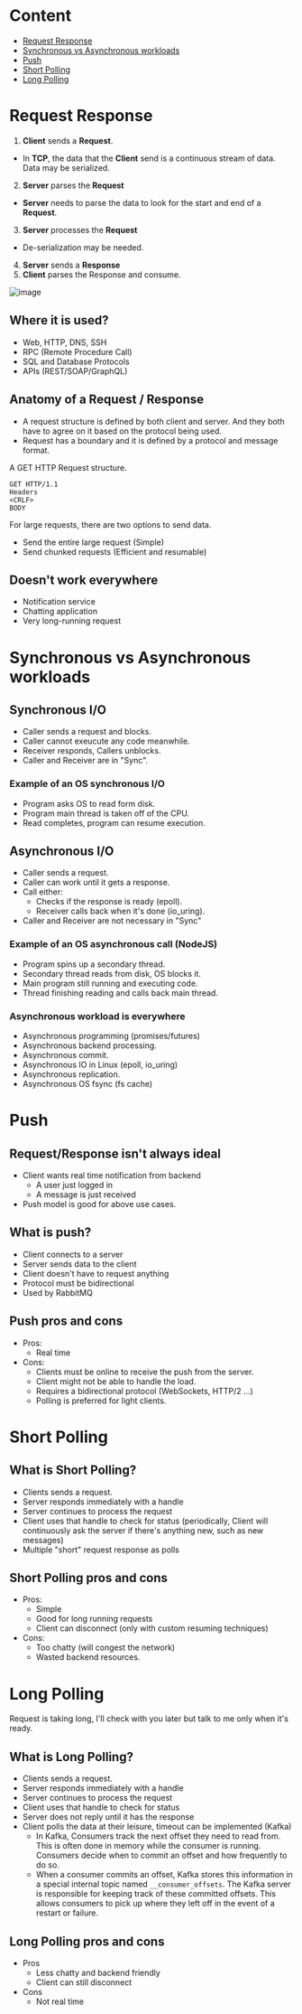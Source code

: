 # Content
- [Request Response](#request-response)
- [Synchronous vs Asynchronous workloads](#synchronous-vs-asynchronous-workloads)
- [Push](#push)
- [Short Polling](#short-polling)
- [Long Polling](#long-polling)


# Request Response
1. **Client** sends a **Request**.
  - In **TCP**, the data that the **Client** send is a continuous stream of data. Data may be serialized.
2. **Server** parses the **Request**
  - **Server** needs to parse the data to look for the start and end of a **Request**.
3. **Server** processes the **Request**
  - De-serialization may be needed.
4. **Server** sends a **Response**
5. **Client** parses the Response and consume.

![image](https://github.com/boushphong/BE-Fundamentals/assets/59940078/7c030a09-6dfd-437b-9cbd-0ea32a0e8178)

## Where it is used?
- Web, HTTP, DNS, SSH
- RPC (Remote Procedure Call)
- SQL and Database Protocols
- APIs (REST/SOAP/GraphQL)

## Anatomy of a Request / Response
- A request structure is defined by both client and server. And they both have to agree on it based on the protocol being used.
- Request has a boundary and it is defined by a protocol and message format.


A GET HTTP Request structure.
```
GET HTTP/1.1
Headers
<CRLF>
BODY
```

For large requests, there are two options to send data.
- Send the entire large request (Simple)
- Send chunked requests (Efficient and resumable)

## Doesn't work everywhere
- Notification service
- Chatting application
- Very long-running request

# Synchronous vs Asynchronous workloads
## Synchronous I/O
- Caller sends a request and blocks.
- Caller cannot exeucute any code meanwhile.
- Receiver responds, Callers unblocks.
- Caller and Receiver are in "Sync".

### Example of an OS synchronous I/O
- Program asks OS to read form disk.
- Program main thread is taken off of the CPU.
- Read completes, program can resume execution.

## Asynchronous I/O
- Caller sends a request.
- Caller can work until it gets a response.
- Call either:
  - Checks if the response is ready (epoll).
  - Receiver calls back when it's done (io_uring).
- Caller and Receiver are not necessary in "Sync"

### Example of an OS asynchronous call (NodeJS)
- Program spins up a secondary thread.
- Secondary thread reads from disk, OS blocks it.
- Main program still running and executing code.
- Thread finishing reading and calls back main thread.

### Asynchronous workload is everywhere
- Asynchronous programming (promises/futures)
- Asynchronous backend processing.
- Asynchronous commit.
- Asynchronous IO in Linux (epoll, io_uring)
- Asynchronous replication.
- Asynchronous OS fsync (fs cache)

# Push
## Request/Response isn't always ideal
- Client wants real time notification from backend
  - A user just logged in
  - A message is just received
- Push model is good for above use cases.

## What is push?
- Client connects to a server
- Server sends data to the client
- Client doesn't have to request anything
- Protocol must be bidirectional
- Used by RabbitMQ

## Push pros and cons
- Pros:
  - Real time
- Cons:
  - Clients must be online to receive the push from the server.
  - Client might not be able to handle the load.
  - Requires a bidirectional protocol (WebSockets, HTTP/2 ...)
  - Polling is preferred for light clients.

# Short Polling
## What is Short Polling?
- Clients sends a request.
- Server responds immediately with a handle
- Server continues to process the request
- Client uses that handle to check for status (periodically, Client will continuously ask the server if there's anything new, such as new messages)
- Multiple "short" request response as polls

## Short Polling pros and cons
- Pros:
  - Simple
  - Good for long running requests
  - Client can disconnect (only with custom resuming techniques)
- Cons:
  - Too chatty (will congest the network)
  - Wasted backend resources.

# Long Polling
Request is taking long, I'll check with you later but talk to me only when it's ready.
## What is Long Polling?
- Clients sends a request.
- Server responds immediately with a handle
- Server continues to process the request
- Client uses that handle to check for status
- Server does not reply until it has the response
- Client polls the data at their leisure, timeout can be implemented (Kafka)
  - In Kafka, Consumers track the next offset they need to read from. This is often done in memory while the consumer is running. Consumers decide when to commit an offset and how frequently to do so.
  - When a consumer commits an offset, Kafka stores this information in a special internal topic named `__consumer_offsets`. The Kafka server is responsible for keeping track of these committed offsets. This allows consumers to pick up where they left off in the event of a restart or failure.

## Long Polling pros and cons
- Pros
  - Less chatty and backend friendly
  - Client can still disconnect
- Cons
  - Not real time

